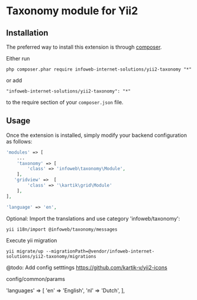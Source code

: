 Taxonomy module for Yii2
========================

Installation
------------

The preferred way to install this extension is through [composer](http://getcomposer.org/download/).

Either run

```
php composer.phar require infoweb-internet-solutions/yii2-taxonomy "*"
```

or add

```
"infoweb-internet-solutions/yii2-taxonomy": "*"
```

to the require section of your `composer.json` file.


Usage
-----

Once the extension is installed, simply modify your backend configuration as follows:

```php
'modules' => [
    ...
    'taxonomy' => [
        'class' => 'infoweb\taxonomy\Module',
    ],
   'gridview' =>  [
        'class' => '\kartik\grid\Module'
    ],
],

'language' => 'en',

```

Optional: Import the translations and use category 'infoweb/taxonomy':
```
yii i18n/import @infoweb/taxonomy/messages
```

Execute yii migration
```
yii migrate/up --migrationPath=@vendor/infoweb-internet-solutions/yii2-taxonomy/migrations
```


@todo: Add config setttings
https://github.com/kartik-v/yii2-icons

config/common/params

'languages' => [
    'en'    => 'English',
    'nl'    => 'Dutch',
],

